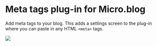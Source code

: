# Meta tags plug-in for Micro.blog

Add meta tags to your blog. This adds a settings screen to the plug-in where you can paste in any HTML `<meta>` tags.

![](https://raw.githubusercontent.com/microdotblog/plugin-metatags/main/screenshot.png)
